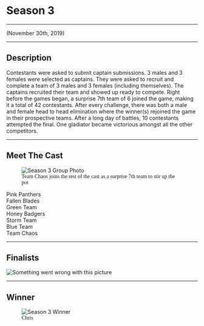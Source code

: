 # Season 3

---

<p class="centertext">(November 30th, 2019)</p>

---

## Description

Contestants were asked to submit captain submissions. 3 males and 3 females were selected as captains. They were asked to recruit and complete a team of 3 males and 3 females (including themselves). The captains recruited their team and showed up ready to compete. Right before the games began, a surprise 7th team of 6 joined the game, making it a total of 42 contestants. After every challenge, there was both a male and female head to head elimination where the winner(s) rejoined the game in their prospective teams. After a long day of battles, 10 contestants attempted the final. One gladiator became victorious amongst all the other competitors.

---

## Meet The Cast

<figure>
<img src="../../images/season3_group_photo.jpg" alt="Season 3 Group Photo"/>
<figcaption style="font-family: 'Papyrus'; margin-bottom: 0em; font-size: 1em">Team Chaos joins the rest of the cast as a surprise 7th team to stir up the pot</figcaption>
</figure>

<div class="cards">
  <div class="card">
    <img class="card-image" src="../../images/pink_panthers_team.jpg" alt="">
    <div id="pinkpanthers" class="card-info">
        Pink Panthers
    </div>
  </div>
    <div class="card">
    <img class="card-image" src="../../images/fallen_blades_team.JPG" alt="">
    <div id="fallenblades" class="card-info">
      Fallen Blades
    </div>
  </div>
    <div class="card">
    <img class="card-image" src="../../images/season3_green_team.jpg" alt="">
    <div id="greenteam" class="card-info">
      Green Team
    </div>
  </div>
  <div class="card">
    <img class="card-image" src="../../images/season3_honey_badgers_team.jpg" alt="">
    <div id="honeybadgers" class="card-info">
    Honey Badgers
    </div>
  </div>
  <div class="card">
    <img class="card-image" src="../../images/season3_storm_team.jpg" alt="">
    <div id="stormteam" class="card-info">
    Storm Team
    </div>
  </div>
    <div class="card">
    <img class="card-image" src="../../images/season3_blue_team.jpg" alt="">
    <div id="blueteam" class="card-info">
    Blue Team
    </div>
  </div>
    <div class="card">
    <img class="card-image" src="../../images/chaos_team.jpg" alt="">
    <div id="teamchoas" class="card-info">
    Team Chaos
    </div>
  </div>
</div>

---

## Finalists

![Something went wrong with this picture](../images/season3_finalists.jpg "Season 3 Finalists Group Photo")

---

## Winner

<figure>
<img src="../../images/season3_winner.jpg" alt="Season 3 Winner"/>
<figcaption style="font-family: 'Papyrus'; margin-bottom: 0em; font-size: 1em;">Chris</figcaption>
</figure>
